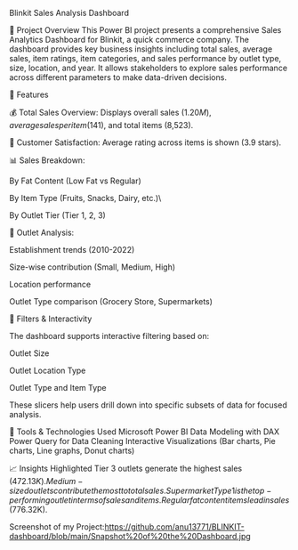 Blinkit Sales Analysis Dashboard

🛒 Project Overview
This Power BI project presents a comprehensive Sales Analytics Dashboard for Blinkit, a quick commerce company. The dashboard provides key business insights including total sales, average sales, item ratings, item categories, and sales performance by outlet type, size, location, and year. It allows stakeholders to explore sales performance across different parameters to make data-driven decisions.

🚀 Features

💰 Total Sales Overview: Displays overall sales ($1.20M), average sales per item ($141), and total items (8,523).

🌟 Customer Satisfaction: Average rating across items is shown (3.9 stars).

📊 Sales Breakdown:

By Fat Content (Low Fat vs Regular)

By Item Type (Fruits, Snacks, Dairy, etc.)\

By Outlet Tier (Tier 1, 2, 3)

🏪 Outlet Analysis:

Establishment trends (2010-2022)

Size-wise contribution (Small, Medium, High)

Location performance

Outlet Type comparison (Grocery Store, Supermarkets)

📍 Filters & Interactivity

The dashboard supports interactive filtering based on:

Outlet Size

Outlet Location Type

Outlet Type and Item Type

These slicers help users drill down into specific subsets of data for focused analysis.

🧰 Tools & Technologies Used
Microsoft Power BI
Data Modeling with DAX
Power Query for Data Cleaning
Interactive Visualizations (Bar charts, Pie charts, Line graphs, Donut charts)

📈 Insights Highlighted
Tier 3 outlets generate the highest sales ($472.13K).
Medium-sized outlets contribute the most to total sales.
Supermarket Type 1 is the top-performing outlet in terms of sales and items.
Regular fat content items lead in sales ($776.32K).

Screenshot of my Project:https://github.com/anu13771/BLINKIT-dashboard/blob/main/Snapshot%20of%20the%20Dashboard.jpg
